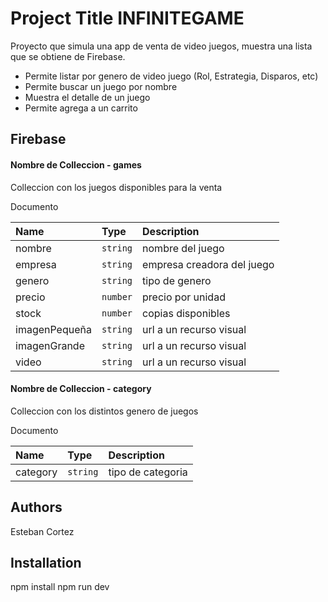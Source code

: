 
# Project Title INFINITEGAME

Proyecto que simula una app de venta de video juegos, muestra una lista que se obtiene de Firebase.
- Permite listar por genero de video juego (Rol, Estrategia, Disparos, etc)
- Permite buscar un juego por nombre
- Muestra el detalle de un juego
- Permite agrega a un carrito


## Firebase

#### Nombre de Colleccion - games

Colleccion con los juegos disponibles para la venta

Documento

|   Name         | Type     | Description                |
| :--------      | :------- | :------------------------- |
|  nombre        | `string` |     nombre del juego       |
|  empresa       | `string` | empresa creadora del juego |
|  genero        | `string` |      tipo de genero        |
|  precio        | `number` |      precio por unidad     |
|  stock         | `number` |      copias disponibles    |
|  imagenPequeña | `string` |  url a un recurso visual   |
|  imagenGrande  | `string` |  url a un recurso visual   |
|  video         | `string` |  url a un recurso visual   |


#### Nombre de Colleccion - category

Colleccion con los distintos genero de juegos

Documento

|   Name         | Type     | Description                |
| :--------      | :------- | :------------------------- |
|  category      | `string` |     tipo de categoria      |


## Authors

Esteban Cortez


## Installation

npm install
npm run dev
    